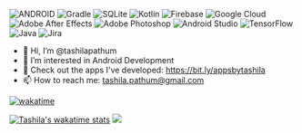 ![ANDROID](https://img.shields.io/badge/android-%2320232a.svg?style=flat&logo=android&logoColor=%a4c639) ![Gradle](https://img.shields.io/badge/Gradle-02303A.svg?style=flat&logo=Gradle&logoColor=white) ![SQLite](https://img.shields.io/badge/sqlite-%2307405e.svg?style=flat&logo=sqlite&logoColor=white) ![Kotlin](https://img.shields.io/badge/kotlin-%230095D5.svg?style=flat&logo=kotlin&logoColor=white) ![Firebase](https://img.shields.io/badge/firebase-%23039BE5.svg?style=flat&logo=firebase) ![Google Cloud](https://img.shields.io/badge/Google%20Cloud-%234285F4.svg?style=flat&logo=google-cloud&logoColor=white) ![Adobe After Effects](https://img.shields.io/badge/Adobe%20After%20Effects-9999FF.svg?style=flat&logo=Adobe%20After%20Effects&logoColor=white) ![Adobe Photoshop](https://img.shields.io/badge/adobephotoshop-%2331A8FF.svg?style=flat&logo=adobephotoshop&logoColor=white) ![Android Studio](https://img.shields.io/badge/Android%20Studio-3DDC84.svg?style=flat&logo=android-studio&logoColor=white) ![TensorFlow](https://img.shields.io/badge/TensorFlow-%23FF6F00.svg?style=flat&logo=TensorFlow&logoColor=white) ![Java](https://img.shields.io/badge/java-%23ED8B00.svg?style=flat&logo=java&logoColor=white) ![Jira](https://img.shields.io/badge/jira-%230A0FFF.svg?style=flat&logo=jira&logoColor=white)

- 👋 Hi, I’m @tashilapathum
- 👀 I’m interested in Android Development
- 📱 Check out the apps I've developed: https://bit.ly/appsbytashila
- 📫 How to reach me: tashila.pathum@gmail.com


[![wakatime](https://wakatime.com/badge/user/9c8b6ba0-93a2-4b32-bf48-4a3877e24b9f.svg)](https://wakatime.com/@9c8b6ba0-93a2-4b32-bf48-4a3877e24b9f)

[![Tashila's wakatime stats](https://github-readme-stats.vercel.app/api/wakatime?username=tashilapathum&count_private=true&show_icons=true&hide_border=true&theme=tokyonight)](https://github.com/anuraghazra/github-readme-stats)
![](https://github-readme-stats.vercel.app/api?username=tashilapathum&theme=tokyonight&hide_border=true&include_all_commits=false&count_private=true)<br/>

<!-- Proudly created with GPRM ( https://gprm.itsvg.in ) -->
